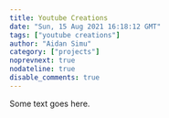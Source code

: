 ```yaml
---
title: Youtube Creations
date: "Sun, 15 Aug 2021 16:18:12 GMT"
tags: ["youtube creations"]
author: "Aidan Simu"
category: ["projects"]
noprevnext: true
nodateline: true
disable_comments: true
---
```


Some text goes here.
